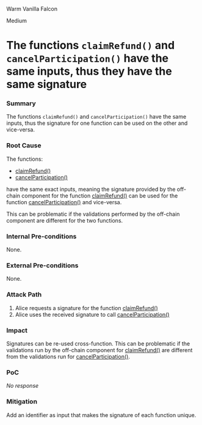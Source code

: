 Warm Vanilla Falcon

Medium

# The functions `claimRefund()` and `cancelParticipation()` have the same inputs, thus they have the same signature

### Summary

The functions `claimRefund()` and `cancelParticipation()` have the same inputs, thus the signature for one function can be used on the other and vice-versa.

### Root Cause

The functions:
- [claimRefund()](https://github.com/sherlock-audit/2025-02-rova/blob/main/rova-contracts/src/Launch.sol#L474)
- [cancelParticipation()](https://github.com/sherlock-audit/2025-02-rova/blob/main/rova-contracts/src/Launch.sol#L404)

have the same exact inputs, meaning the signature provided by the off-chain component for the function [claimRefund()](https://github.com/sherlock-audit/2025-02-rova/blob/main/rova-contracts/src/Launch.sol#L474) can be used for the function [cancelParticipation()](https://github.com/sherlock-audit/2025-02-rova/blob/main/rova-contracts/src/Launch.sol#L404) and vice-versa.

This can be problematic if the validations performed by the off-chain component are different for the two functions.

### Internal Pre-conditions

None.

### External Pre-conditions

None.

### Attack Path

1. Alice requests a signature for the function [claimRefund()](https://github.com/sherlock-audit/2025-02-rova/blob/main/rova-contracts/src/Launch.sol#L474)
2. Alice uses the received signature to call [cancelParticipation()](https://github.com/sherlock-audit/2025-02-rova/blob/main/rova-contracts/src/Launch.sol#L404)

### Impact

Signatures can be re-used cross-function. This can be problematic if the validations run by the off-chain component for [claimRefund()](https://github.com/sherlock-audit/2025-02-rova/blob/main/rova-contracts/src/Launch.sol#L474) are different from the validations run for [cancelParticipation()](https://github.com/sherlock-audit/2025-02-rova/blob/main/rova-contracts/src/Launch.sol#L404).

### PoC

_No response_

### Mitigation

Add an identifier as input that makes the signature of each function unique.